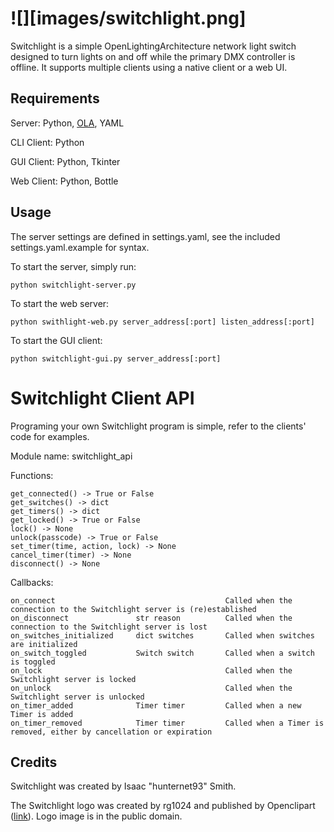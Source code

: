 ![][images/switchlight.png]
===========

Switchlight is a simple OpenLightingArchitecture network light switch designed to turn lights on and off while the primary DMX controller is offline. It supports multiple clients using a native client or a web UI.

Requirements
------------
Server: Python, [OLA](http://www.openlighting.org/ola), YAML

CLI Client: Python

GUI Client: Python, Tkinter

Web Client: Python, Bottle

Usage
-----
The server settings are defined in settings.yaml, see the included settings.yaml.example for syntax.

To start the server, simply run:

    python switchlight-server.py

To start the web server:

    python swithlight-web.py server_address[:port] listen_address[:port]

To start the GUI client:

    python switchlight-gui.py server_address[:port]


Switchlight Client API
======================
Programing your own Switchlight program is simple, refer to the clients' code for examples.

Module name: switchlight_api

Functions:

    get_connected() -> True or False
    get_switches() -> dict
    get_timers() -> dict
    get_locked() -> True or False
    lock() -> None
    unlock(passcode) -> True or False
    set_timer(time, action, lock) -> None
    cancel_timer(timer) -> None
    disconnect() -> None

Callbacks:

    on_connect                                      Called when the connection to the Switchlight server is (re)established
    on_disconnect               str reason          Called when the connection to the Switchlight server is lost
    on_switches_initialized     dict switches       Called when switches are initialized
    on_switch_toggled           Switch switch       Called when a switch is toggled
    on_lock                                         Called when the Switchlight server is locked
    on_unlock                                       Called when the Switchlight server is unlocked
    on_timer_added              Timer timer         Called when a new Timer is added
    on_timer_removed            Timer timer         Called when a Timer is removed, either by cancellation or expiration

Credits
-------
Switchlight was created by Isaac "hunternet93" Smith.

The Switchlight logo was created by rg1024 and published by Openclipart ([link](https://openclipart.org/detail/36265/switch--by-rg1024)). Logo image is in the public domain.
